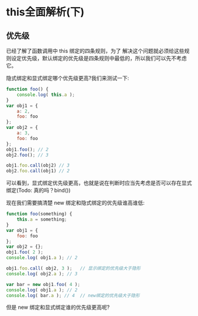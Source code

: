 # this全面解析(下)

## 优先级

已经了解了函数调用中 this 绑定的四条规则，为了 解决这个问题就必须给这些规则设定优先级，默认绑定的优先级是四条规则中最低的，所以我们可以先不考虑它。

隐式绑定和显式绑定哪个优先级更高?我们来测试一下:

```js
function foo() {
    console.log( this.a );
}
var obj1 = {
    a: 2,
    foo: foo 
};
var obj2 = {
    a: 3,
    foo: foo
};
obj1.foo(); // 2
obj2.foo(); // 3

obj1.foo.call(obj2) // 3
obj2.foo.call(obj1) // 2
```
可以看到，显式绑定优先级更高，也就是说在判断时应当先考虑是否可以存在显式绑定(Todo: 真的吗？bind())

现在我们需要搞清楚 new 绑定和隐式绑定的优先级谁高谁低:

```js
function foo(something) {
    this.a = something;
}
var obj1 = {
    foo: foo
};
var obj2 = {};
obj1.foo( 2 );
console.log( obj1.a ); // 2

obj1.foo.call( obj2, 3 );   // 显示绑定的优先级大于隐形
console.log( obj2.a ); // 3

var bar = new obj1.foo( 4 ); 
console.log( obj1.a ); // 2 
console.log( bar.a ); // 4  // new绑定的优先级大于隐形
```

但是 new 绑定和显式绑定谁的优先级更高呢?




